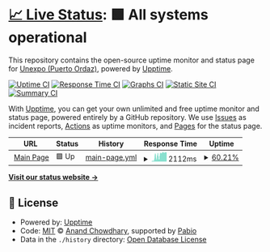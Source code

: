# [📈 Live Status](https://unexpo-poz.github.io/upptime): <!--live status--> **🟩 All systems operational**

This repository contains the open-source uptime monitor and status page for [Unexpo (Puerto Ordaz)](www.poz.unexpo.edu.ve/), powered by [Upptime](https://github.com/upptime/upptime).

[![Uptime CI](https://github.com/unexpo-poz/upptime/workflows/Uptime%20CI/badge.svg)](https://github.com/unexpo-poz/upptime/actions?query=workflow%3A%22Uptime+CI%22)
[![Response Time CI](https://github.com/unexpo-poz/upptime/workflows/Response%20Time%20CI/badge.svg)](https://github.com/unexpo-poz/upptime/actions?query=workflow%3A%22Response+Time+CI%22)
[![Graphs CI](https://github.com/unexpo-poz/upptime/workflows/Graphs%20CI/badge.svg)](https://github.com/unexpo-poz/upptime/actions?query=workflow%3A%22Graphs+CI%22)
[![Static Site CI](https://github.com/unexpo-poz/upptime/workflows/Static%20Site%20CI/badge.svg)](https://github.com/unexpo-poz/upptime/actions?query=workflow%3A%22Static+Site+CI%22)
[![Summary CI](https://github.com/unexpo-poz/upptime/workflows/Summary%20CI/badge.svg)](https://github.com/unexpo-poz/upptime/actions?query=workflow%3A%22Summary+CI%22)

With [Upptime](https://upptime.js.org), you can get your own unlimited and free uptime monitor and status page, powered entirely by a GitHub repository. We use [Issues](https://github.com/unexpo-poz/upptime/issues) as incident reports, [Actions](https://github.com/unexpo-poz/upptime/actions) as uptime monitors, and [Pages](https://unexpo-poz.github.io/upptime) for the status page.

<!--start: status pages-->
<!-- This summary is generated by Upptime (https://github.com/upptime/upptime) -->
<!-- Do not edit this manually, your changes will be overwritten -->
<!-- prettier-ignore -->
| URL | Status | History | Response Time | Uptime |
| --- | ------ | ------- | ------------- | ------ |
| <img alt="" src="https://icons.duckduckgo.com/ip3/poz.unexpo.org.ico" height="13"> [Main Page](https://poz.unexpo.org) | 🟩 Up | [main-page.yml](https://github.com/unexpo-poz/upptime/commits/HEAD/history/main-page.yml) | <details><summary><img alt="Response time graph" src="./graphs/main-page/response-time-week.png" height="20"> 2112ms</summary><br><a href="https://unexpo-poz.github.io/upptime/history/main-page"><img alt="Response time 972" src="https://img.shields.io/endpoint?url=https%3A%2F%2Fraw.githubusercontent.com%2Funexpo-poz%2Fupptime%2FHEAD%2Fapi%2Fmain-page%2Fresponse-time.json"></a><br><a href="https://unexpo-poz.github.io/upptime/history/main-page"><img alt="24-hour response time 3138" src="https://img.shields.io/endpoint?url=https%3A%2F%2Fraw.githubusercontent.com%2Funexpo-poz%2Fupptime%2FHEAD%2Fapi%2Fmain-page%2Fresponse-time-day.json"></a><br><a href="https://unexpo-poz.github.io/upptime/history/main-page"><img alt="7-day response time 2112" src="https://img.shields.io/endpoint?url=https%3A%2F%2Fraw.githubusercontent.com%2Funexpo-poz%2Fupptime%2FHEAD%2Fapi%2Fmain-page%2Fresponse-time-week.json"></a><br><a href="https://unexpo-poz.github.io/upptime/history/main-page"><img alt="30-day response time 1552" src="https://img.shields.io/endpoint?url=https%3A%2F%2Fraw.githubusercontent.com%2Funexpo-poz%2Fupptime%2FHEAD%2Fapi%2Fmain-page%2Fresponse-time-month.json"></a><br><a href="https://unexpo-poz.github.io/upptime/history/main-page"><img alt="1-year response time 972" src="https://img.shields.io/endpoint?url=https%3A%2F%2Fraw.githubusercontent.com%2Funexpo-poz%2Fupptime%2FHEAD%2Fapi%2Fmain-page%2Fresponse-time-year.json"></a></details> | <details><summary><a href="https://unexpo-poz.github.io/upptime/history/main-page">60.21%</a></summary><a href="https://unexpo-poz.github.io/upptime/history/main-page"><img alt="All-time uptime 98.12%" src="https://img.shields.io/endpoint?url=https%3A%2F%2Fraw.githubusercontent.com%2Funexpo-poz%2Fupptime%2FHEAD%2Fapi%2Fmain-page%2Fuptime.json"></a><br><a href="https://unexpo-poz.github.io/upptime/history/main-page"><img alt="24-hour uptime 100.00%" src="https://img.shields.io/endpoint?url=https%3A%2F%2Fraw.githubusercontent.com%2Funexpo-poz%2Fupptime%2FHEAD%2Fapi%2Fmain-page%2Fuptime-day.json"></a><br><a href="https://unexpo-poz.github.io/upptime/history/main-page"><img alt="7-day uptime 60.21%" src="https://img.shields.io/endpoint?url=https%3A%2F%2Fraw.githubusercontent.com%2Funexpo-poz%2Fupptime%2FHEAD%2Fapi%2Fmain-page%2Fuptime-week.json"></a><br><a href="https://unexpo-poz.github.io/upptime/history/main-page"><img alt="30-day uptime 78.02%" src="https://img.shields.io/endpoint?url=https%3A%2F%2Fraw.githubusercontent.com%2Funexpo-poz%2Fupptime%2FHEAD%2Fapi%2Fmain-page%2Fuptime-month.json"></a><br><a href="https://unexpo-poz.github.io/upptime/history/main-page"><img alt="1-year uptime 98.12%" src="https://img.shields.io/endpoint?url=https%3A%2F%2Fraw.githubusercontent.com%2Funexpo-poz%2Fupptime%2FHEAD%2Fapi%2Fmain-page%2Fuptime-year.json"></a></details>

<!--end: status pages-->

[**Visit our status website →**](https://unexpo-poz.github.io/upptime)

## 📄 License

- Powered by: [Upptime](https://github.com/upptime/upptime)
- Code: [MIT](./LICENSE) © [Anand Chowdhary](https://anandchowdhary.com), supported by [Pabio](https://pabio.com)
- Data in the `./history` directory: [Open Database License](https://opendatacommons.org/licenses/odbl/1-0/)
